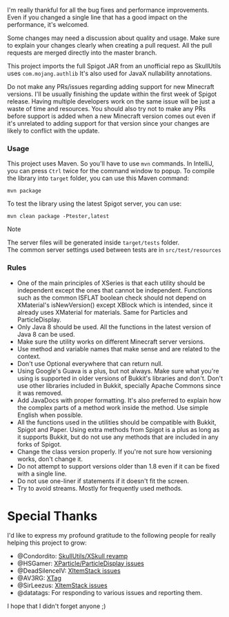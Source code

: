I'm really thankful for all the bug fixes and performance improvements.\
Even if you changed a single line that has a good impact on the performance, it's welcomed.

Some changes may need a discussion about quality and usage.
Make sure to explain your changes clearly when creating a pull request.
All the pull requests are merged directly into the master branch.

This project imports the full Spigot JAR from an unofficial repo as SkullUtils uses `com.mojang.authlib`
It's also used for JavaX nullability annotations.

Do not make any PRs/issues regarding adding support for new Minecraft versions. I'll be usually finishing the update
within the first week of Spigot release.
Having multiple developers work on the same issue will be just a waste of time and resources.
You should also try not to make any PRs before support is added when a new Minecraft version comes out even
if it's unrelated to adding support for that version since your changes are likely to conflict with the update.

### Usage

This project uses Maven. So you'll have to use `mvn` commands. 
In IntelliJ, you can press `Ctrl` twice for the command window to popup.
To compile the library into `target` folder, you can use this Maven command:
```maven
mvn package
```

To test the library using the latest Spigot server, you can use:

```maven
mvn clean package -Ptester,latest
```

> [!NOTE]
> The server files will be generated inside `target/tests` folder.\
> The common server settings used between tests are in `src/test/resources`

### Rules

* One of the main principles of XSeries is that each utility should be independent except the ones that cannot be
  independent. Functions such as the common ISFLAT boolean check should not depend on XMaterial's isNewVersion() except
  XBlock which is intended, since it already uses XMaterial for materials. Same for Particles and ParticleDisplay.
* Only Java 8 should be used. All the functions in the latest version of Java 8 can be used.
* Make sure the utility works on different Minecraft server versions.
* Use method and variable names that make sense and are related to the context.
* Don't use Optional everywhere that can return null.
* Using Google's Guava is a plus, but not always. Make sure what you're using is supported in
  older versions of Bukkit's libraries and don't. Don't use other libraries included in Bukkit, specially Apache Commons
  since it was removed.
* Add JavaDocs with proper formatting. It's also preferred to explain how the complex parts of a method work
  inside the method. Use simple English when possible.
* All the functions used in the utilities should be compatible with Bukkit, Spigot and Paper.
  Using extra methods from Spigot is a plus as long as it supports Bukkit, but do not use any methods that are included
  in any forks of Spigot.
* Change the class version properly. If you're not sure how versioning works, don't change it.
* Do not attempt to support versions older than 1.8 even if it can be fixed with a single line.
* Do not use one-liner if statements if it doesn't fit the screen.
* Try to avoid streams. Mostly for frequently used methods.

# Special Thanks

I'd like to express my profound gratitude to the following people for really helping this project to grow:

* @Condordito: [SkullUtils/XSkull revamp](https://github.com/CryptoMorin/XSeries/issues/254)
* @HSGamer: [XParticle/ParticleDisplay issues](https://github.com/CryptoMorin/XSeries/commits?author=HSGamer)
* @DeadSilenceIV: [XItemStack issues](https://github.com/CryptoMorin/XSeries/commits?author=DeadSilenceIV)
* @AV3RG: [XTag](https://github.com/CryptoMorin/XSeries/commit/988fee3a0fc80697f99804ca7c13108976f26acd)
* @SirLeezus: [XItemStack issues](https://github.com/CryptoMorin/XSeries/commits?author=SirLeezus)
* @datatags: For responding to various issues and reporting them.

I hope that I didn't forget anyone ;)